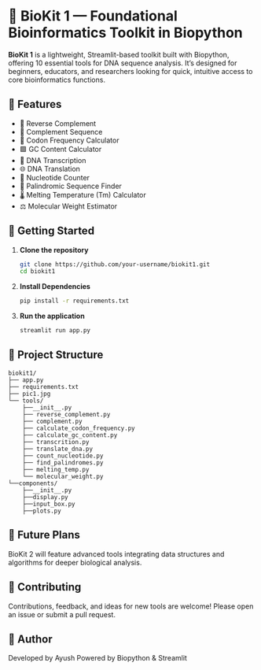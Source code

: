 # 🔬 BioKit 1 — Foundational Bioinformatics Toolkit in Biopython

**BioKit 1** is a lightweight, Streamlit-based toolkit built with Biopython, offering 10 essential tools for DNA sequence analysis. It’s designed for beginners, educators, and researchers looking for quick, intuitive access to core bioinformatics functions.

## 🧰 Features

- 🔁 Reverse Complement  
- 💠 Complement Sequence  
- 🧬 Codon Frequency Calculator  
- 🟩 GC Content Calculator  
- 📝 DNA Transcription  
- 🌐 DNA Translation  
- 🔢 Nucleotide Counter  
- 🔎 Palindromic Sequence Finder  
- 🌡️ Melting Temperature (Tm) Calculator  
- ⚖️ Molecular Weight Estimator  

## 🚀 Getting Started

1. **Clone the repository**
   ```bash
   git clone https://github.com/your-username/biokit1.git
   cd biokit1
2. **Install Dependencies**
   ```bash
   pip install -r requirements.txt
3. **Run the application**
   ```bash
   streamlit run app.py


## 📁 Project Structure

```plaintext
biokit1/
├── app.py
├── requirements.txt
├── pic1.jpg
└── tools/
    ├──__init__.py
    ├── reverse_complement.py
    ├── complement.py
    ├── calculate_codon_frequency.py
    ├── calculate_gc_content.py
    ├── transcrition.py
    ├── translate_dna.py
    ├── count_nucleotide.py
    ├── find_palindromes.py
    ├── melting_temp.py
    └── molecular_weight.py
└──components/
    ├──__init__.py
    ├──display.py
    ├──input_box.py
    ├──plots.py
```
## 🔮 Future Plans
BioKit 2 will feature advanced tools integrating data structures and algorithms for deeper biological analysis.

## 🤝 Contributing
Contributions, feedback, and ideas for new tools are welcome! Please open an issue or submit a pull request.

## 👤 Author
Developed by Ayush
Powered by Biopython & Streamlit




